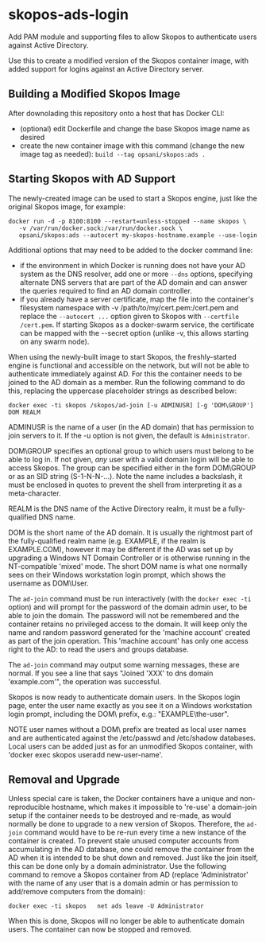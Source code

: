 <!-- vim: set filetype=markdown: -->
# skopos-ads-login

Add PAM module and supporting files to allow Skopos to authenticate users against Active Directory.

Use this to create a modified version of the Skopos container image, with added support for logins against an Active Directory server.

## Building a Modified Skopos Image

After downolading this repository onto a host that has Docker CLI:

- (optional) edit Dockerfile and change the base Skopos image name as desired
- create the new container image with this command (change the new image tag as needed):
  `build --tag opsani/skopos:ads .`

## Starting Skopos with AD Support

The newly-created image can be used to start a Skopos engine, just like the original Skopos image, for example:

```
docker run -d -p 8100:8100 --restart=unless-stopped --name skopos \
   -v /var/run/docker.sock:/var/run/docker.sock \
   opsani/skopos:ads --autocert my-skopos-hostname.example --use-login
```

Additional options that may need to be added to the docker command line:
- if the environment in which Docker is running does not have your AD system as the DNS resolver, add one or more `--dns` options, specifying alternate DNS servers that are part of the AD domain and can answer the queries required to find an AD domain controller.
- if you already have a server certificate, map the file into the container's filesystem namespace with -v /path/to/my/cert.pem:/cert.pem and replace the `--autocert ...` option given to Skopos with `--certfile /cert.pem`. If starting Skopos as a docker-swarm service, the certificate can be mapped with the --secret option (unlike -v, this allows starting on any swarm node).

When using the newly-built image to start Skopos, the freshly-started engine is functional and accessible on the network, but will not be able to authenticate immediately against AD. For this the container needs to be joined to the AD domain as a member. Run the following command to do this, replacing the uppercase placeholder strings as described below:

```
docker exec -ti skopos /skopos/ad-join [-u ADMINUSR] [-g 'DOM\GROUP'] DOM REALM
```

ADMINUSR is the name of a user (in the AD domain) that has permission to join servers to it. If the -u option is not given, the default is `Administrator`.

DOM\\GROUP specifies an optional group to which users must belong to be able to log in. If not given, *any* user with a valid domain login will be able to access Skopos. The group can be specified either in the form DOM\\GROUP or as an SID string (S-1-N-N-...). Note the name includes a backslash, it must be enclosed in quotes to prevent the shell from interpreting it as a meta-character.

REALM is the DNS name of the Active Directory realm, it must be a fully-qualified DNS name.

DOM is the short name of the AD domain. It is usually the rightmost part of the fully-qualified realm name (e.g. EXAMPLE, if the realm is EXAMPLE.COM), however it may be different if the AD was set up by upgrading a Windows NT Domain Controller or is otherwise running in the NT-compatible 'mixed' mode. The short DOM name is what one normally sees on their Windows workstation login prompt, which shows the username as DOM\User.

The `ad-join` command must be run interactively (with the `docker exec -ti` option) and will prompt for the password of the domain admin user, to be able to join the domain. The password will not be remembered and the container retains no privileged access to the domain. It will keep only the name and random password generated for the 'machine account' created as part of the join operation. This 'machine account' has only one access right to the AD: to read the users and groups database.

The `ad-join` command may output some warning messages, these are normal. If you see a line that says "Joined 'XXX' to dns domain 'example.com'", the operation was successful.

Skopos is now ready to authenticate domain users. In the Skopos login page, enter the user name exactly as you see it on a Windows workstation login prompt, including the DOM\\ prefix, e.g.: "EXAMPLE\the-user".

NOTE user names without a DOM\\ prefix are treated as local user names and are authenticated against the /etc/passwd and /etc/shadow databases. Local users can be added just as for an unmodified Skopos container, with 'docker exec skopos useradd new-user-name'.

## Removal and Upgrade

Unless special care is taken, the Docker containers have a unique and non-reproducible hostname, which makes it impossible to 're-use' a domain-join setup if the container needs to be destroyed and re-made, as would normally be done to upgrade to a new version of Skopos. Therefore, the `ad-join` command would have to be re-run every time a new instance of the container is created. To prevent stale unused computer accounts from accumulating in the AD database, one could remove the container from the AD when it is intended to be shut down and removed. Just like the join itself, this can be done only by a domain administrator. Use the following command to remove a Skopos container from AD (replace 'Administrator' with the name of any user that is a domain admin or has permission to add/remove computers from the domain):

```
docker exec -ti skopos   net ads leave -U Administrator
```

When this is done, Skopos will no longer be able to authenticate domain users. The container can now be stopped and removed.
